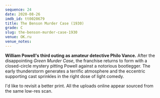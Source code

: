 ```yaml
---
sequence: 24
date: 2020-08-26
imdb_id: tt0020679
title: The Benson Murder Case (1930)
grade: C
slug: the-benson-murder-case-1930
venue: OK.ru
venue_notes:
---
```


**William Powell's third outing as amateur detective Philo Vance.** After the disappointing <span data-imdb-id="tt0019949">_Green Murder Case_</span>, the franchise returns to form with a closed-circle mystery pitting Powell against a notorious bootlegger. The early thunderstorm generates a terrific atmosphere and the eccentric supporting cast sprinkles in the right dose of light comedy.

I'd like to revisit a better print. All the uploads online appear sourced from the same low-res scan.
